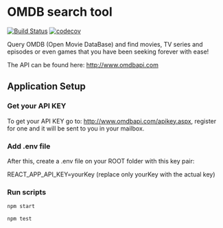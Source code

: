 # OMDB search tool

[![Build Status](https://travis-ci.org/GeoDoo/omdb.svg?branch=master)](https://travis-ci.org/GeoDoo/omdb) [![codecov](https://codecov.io/gh/GeoDoo/omdb/branch/master/graph/badge.svg)](https://codecov.io/gh/GeoDoo/omdb)

Query OMDB (Open Movie DataBase) and find movies, TV series and episodes or even games that you have been seeking forever with ease!

The API can be found here: http://www.omdbapi.com

## Application Setup

### Get your API KEY

To get your API KEY go to: http://www.omdbapi.com/apikey.aspx, register for one and it will be sent to you in your mailbox. 

### Add .env file

After this, create a .env file on your ROOT folder with this key pair:

REACT_APP_API_KEY=yourKey (replace only yourKey with the actual key)

### Run scripts

```sh
npm start

npm test